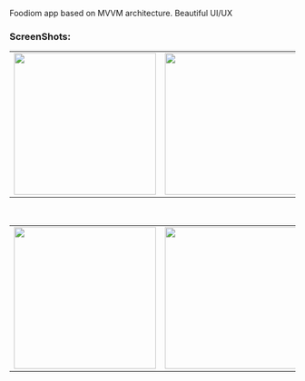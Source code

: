 
Foodiom app based on MVVM architecture.
Beautiful UI/UX 




<h3>ScreenShots:</h3>     

<table>
  <tr>
    <td><img src="http://coffe-android.ir/image/Foody/foody_3.png" width="250"> </td>
    <td><img src="http://coffe-android.ir/image/Foody/foody_5.png" width="250"> </td>
    <td><img src="http://coffe-android.ir/image/Foody/foody_2.png" width="250"> </td>
  </tr>
 </table>
 </br>
<table>
  <tr>
    <td><img src="http://coffe-android.ir/image/Foody/foody_6.png" width="250">  </td>
    <td><img src="http://coffe-android.ir/image/Foody/foody_4.png" width="250"> </td>
    <td><img src="http://coffe-android.ir/image/Foody/foody_1.png" width="250"> </td>
  </tr>
 </table>
